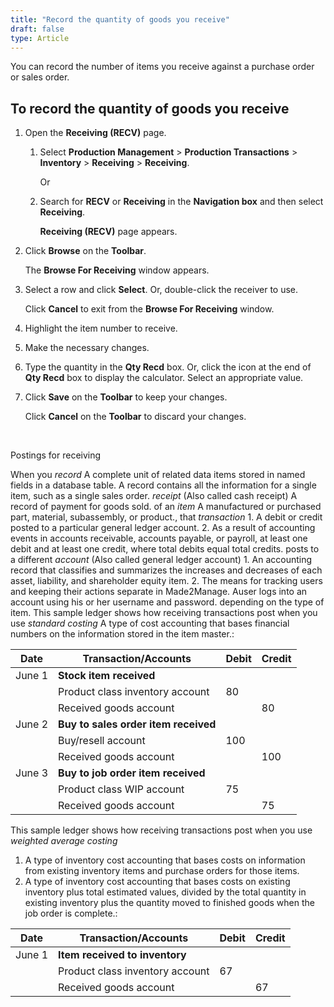 ```yaml
---
title: "Record the quantity of goods you receive"
draft: false
type: Article
---
```


You can record the number of items you receive against a purchase order or sales order.

## To record the quantity of goods you receive

1. Open the **Receiving (RECV)** page.

   1. Select **Production Management** > **Production Transactions** > **Inventory** > **Receiving** > **Receiving**.

        Or

   2. Search for **RECV** or **Receiving** in the **Navigation box** and then select **Receiving**.

        **Receiving (RECV)** page appears.

2. Click **Browse** on the **Toolbar**.

    The **Browse For Receiving** window appears.

3. Select a row and click **Select**. Or, double-click the receiver to use.

    Click **Cancel** to exit from the **Browse For Receiving** window.

4. Highlight the item number to receive.

5. Make the necessary changes.

6. Type the quantity in the **Qty Recd** box. Or, click the icon at the end of **Qty Recd** box to display the calculator. Select an appropriate value.

7. Click **Save** on the **Toolbar** to keep your changes.

    Click **Cancel** on the **Toolbar** to discard your changes.

​

Postings for receiving

When you *record* A complete unit of related data items stored in named fields in a database table. A record contains all the information for a single item, such as a single sales order. *receipt* (Also called cash receipt) A record of payment for goods sold. of an *item* A manufactured or purchased part, material, subassembly, or product., that *transaction* 1. A debit or credit posted to a particular general ledger account. 2. As a result of accounting events in accounts receivable, accounts payable, or payroll, at least one debit and at least one credit, where total debits equal total credits. posts to a different *account* (Also called general ledger account) 1. An accounting record that classifies and summarizes the increases and decreases of each asset, liability, and shareholder equity item. 2. The means for tracking users and keeping their actions separate in Made2Manage. Auser logs into an account using his or her username and password. depending on the type of item. This sample ledger shows how receiving transactions post when you use *standard costing* A type of cost accounting that bases financial numbers on the information stored in the item master.:

| Date   | Transaction/Accounts                 | Debit  | Credit |
|--------|--------------------------------------|--------|--------|
| June 1 | **Stock item received**              |        |        |
|        | Product class inventory account      | 80     |        |
|        | Received goods account               |        | 80     |
| June 2 | **Buy to sales order item received** |        |        |
|        | Buy/resell account                   | 100    |        |
|        | Received goods account               |        | 100    |
| June 3 | **Buy to job order item received**   |        |        |
|        | Product class WIP account            | 75     |        |
|        | Received goods account               |        | 75     |

This sample ledger shows how receiving transactions post when you use *weighted average costing*

   1. A type of inventory cost accounting that bases costs on information from existing inventory items and purchase orders for those items.
   2. A type of inventory cost accounting that bases costs on existing inventory plus total estimated values, divided by the total quantity in existing inventory plus the quantity moved to finished goods when the job order is complete.:

| Date   | Transaction/Accounts            | Debit  | Credit |
|--------|---------------------------------|--------|--------|
| June 1 | **Item received to inventory**  |        |        |
|        | Product class inventory account | 67     |        |
|        | Received goods account          |        | 67     |